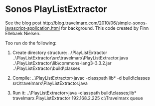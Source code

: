 Sonos PlayListExtractor
===

See the blog post http://blog.travelmarx.com/2010/06/simple-sonos-javascript-application.html for background. This code created by Finn Ellebaek Nielsen.

Too run do the following:

1. Create directory structure:
..\PlayListExtractor
..\PlayListExtractor\src\travelmarx\PlayListExtractor.java
..\PlayListExtractor\lib\commons-lang3-3.3.2.jar
..\PlayListExtractor\build\classes

1. Compile:
..\PlayListExtractor>javac -classpath lib\* -d build\classes src\travelmarx\PlayListExtractor.java

1. Run it:
..\PlayListExtractor>java -classpath build\classes;lib\* travelmarx.PlayListExtractor 192.168.2.225 c:\Travelmarx queue
